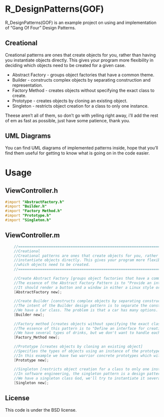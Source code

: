R_DesignPatterns(GOF)
=================

R_DesignPatterns(GOF) is an example project on using and implementation of “Gang Of Four” Design Patterns.

Creational
---------
Creational patterns are ones that create objects for you, rather than having you instantiate objects directly. This gives your program more flexibility in deciding which objects need to be created for a given case.

- Abstract Factory - groups object factories that have a common theme.
- Builder - constructs complex objects by separating construction and representation.
- Factory Method - creates objects without specifying the exact class to create.
- Prototype - creates objects by cloning an existing object.
- Singleton - restricts object creation for a class to only one instance.

Theese aren’t all of them, so don’t go with yelling right away, i’ll add the rest of em as fast as possible, just have some patience, thank you.

UML Diagrams
----------
You can find UML diagrams of implemented patterns inside, hope that you’ll find them useful for getting to know what is going on in the code easier.

Usage
=====

ViewController.h
-------------
```Objective-C
#import "AbstractFactory.h"
#import "Builder.h"
#import "Factory Method.h"
#import "Prototype.h"
#import "Singleton.h"
```

ViewController.m
-------------
```Objective-C
    //======================================================================================//
    //Creational                                                                            //
    //Creational patterns are ones that create objects for you, rather than having you      //
    //instantiate objects directly. This gives your program more flexibility in deciding    //
    //which objects need to be created.                                                     //
    //======================================================================================//
    
    //Create Abstract Factory [groups object factories that have a common theme]
    //The essence of the Abstract Factory Pattern is to "Provide an interface for creating families of related or dependent objects without specifying their concrete classes."
    //It should render a button and a window in either a Linux style or iOS style depending on which kind of factory was used. Note that the Application has no idea what kind of GUIFactory it                    is given or even what kind of Button that factory creates
    [AbstractFactory new];
    
    //Create Builder [constructs complex objects by separating construction and representation]
    //The intent of the Builder design pattern is to separate the construction of a complex object from its representation. By doing so, the same construction process can create different representations.
    //We have a Car class. The problem is that a car has many options. The combination of each option would lead to a huge list of constructors for this class. So we will create a builder class, CarBuilder. We will send to the CarBuilder each car option step by step and then construct the final car with the right options.
    [Builder new];
    
    //Factory method [creates objects without specifying the exact class to create]
    //The essence of this pattern is to "Define an interface for creating an object, but let the classes that implement the interface decide which class to instantiate. The Factory method lets a class defer instantiation to subclasses."
    //We have several types of drinks, but we don't want to handle each concrete product, for universality we want to operate only with Product Interface, so we'll create a creator for concrete products which will handle them. So we'll just have to tell wich creator should create our drink.
    [Factory_Method new];
    
    //Prototype [creates objects by cloning an existing object]
    //Specifies the types of objects using an instance of the prototype and creates new objects by copying this prototype. Simply put, this pattern creates objects via cloning instead of creating another object using constructor.
    //In this example we have two warrior concrete prototypes which will be cloned to create two different warriors, which have different types aswell.
    [Prototype new];
    
    //Singleton [restricts object creation for a class to only one instance]
    //In software engineering, the singleton pattern is a design pattern that restricts the Instantiation of a class to one object. This is useful when exactly one object is needed to coordinate actions across the system. The concept is sometimes generalized to systems that operate more efficiently when only one object exists, or that restrict the instantiation to a certain number of objects. The term comes from the mathematical concept of a singleton.
    //We have a singleton class God, we'll try to instantiate it several times let's see what happens.
    [Singleton new];
```

License
--------

This code is under the BSD license.
